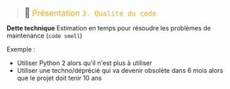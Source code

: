 > <span style="font-size: 1.5em">📖</span> <span style="color: orange; font-size: 1.3em;">Présentation `3. Qualité du code`</span>

**Dette technique**
Estimation en temps pour résoudre les problèmes de maintenance (`code smell`)

Exemple :
- Utiliser Python 2 alors qu'il n'est plus à utiliser
- Utiliser une techno/déprécié qui va devenir obsolète dans 6 mois alors que le projet doit tenir 10 ans
